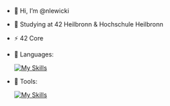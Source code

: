 - 👋 Hi, I’m @nlewicki
- 🌱 Studying at 42 Heilbronn & Hochschule Heilbronn
- ⚡ 42 Core 
- 📜 Languages:
  
  [![My Skills](https://skillicons.dev/icons?i=c,cpp,cs,js)](https://skillicons.dev)

- 🔧 Tools:

  [![My Skills](https://skillicons.dev/icons?i=docker,vscode,github,notion,git)](https://skillicons.dev)
